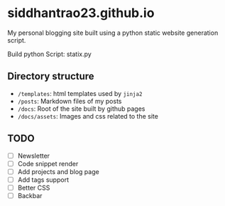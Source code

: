 # siddhantrao23.github.io

My personal blogging site built using a python static website generation script.

Build python Script: statix.py

## Directory structure

- `/templates`: html templates used by `jinja2`
- `/posts`: Markdown files of my posts
- `/docs`: Root of the site built by github pages
- `/docs/assets`: Images and css related to the site

## TODO

- [ ] Newsletter
- [ ] Code snippet render
- [ ] Add projects and blog page
- [ ] Add tags support
- [ ] Better CSS
- [ ] Backbar
